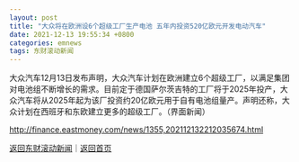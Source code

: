 ```yaml
---
layout: post
title: "大众将在欧洲设6个超级工厂生产电池 五年内投资520亿欧元开发电动汽车"
date: 2021-12-13 19:55:34 +0800
categories: emnews
tags: 东财滚动新闻
---
```


大众汽车12月13日发布声明，大众汽车计划在欧洲建立6个超级工厂，以满足集团对电池组不断增长的需求。目前定于德国萨尔茨吉特的工厂将于2025年投产，大众汽车将从2025年起为该厂投资约20亿欧元用于自有电池组量产。声明还称，大众计划在西班牙和东欧建立更多的超级工厂。（界面新闻）

<http://finance.eastmoney.com/news/1355,202112132212035674.html>

[返回东财滚动新闻](//finews.withounder.com/emnews/)｜[返回首页](//finews.withounder.com/)